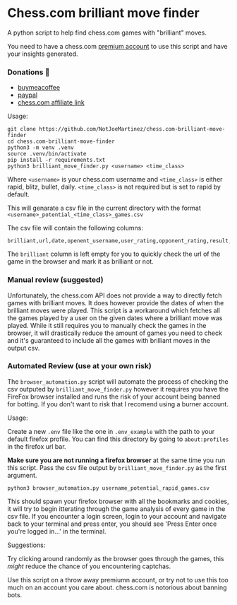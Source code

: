 # Chess.com brilliant move finder 

A python script to help find chess.com games with "brilliant" moves.

You need to have a chess.com [premium account](https://www.chess.com/membership?ref_id=74104030) to use this script
and have your insights generated.  


### Donations 🥺

- [buymeacoffee](https://www.buymeacoffee.com/notjoemartinez)
- [paypal](https://paypal.me/notjoemartinez)
- [chess.com affiliate link](https://www.chess.com/membership?ref_id=74104030)

Usage:

```shell
git clone https://github.com/NotJoeMartinez/chess.com-brilliant-move-finder
cd chess.com-brilliant-move-finder
python3 -m venv .venv
source .venv/bin/activate
pip install -r requirements.txt
python3 brilliant_move_finder.py <username> <time_class>
```

Where `<username>` is your chess.com username and `<time_class>` is either
rapid, blitz, bullet, daily. `<time_class>` is not required but is set 
to rapid by default. 

This will genarate a csv file in the current directory with the 
format `<username>_potential_<time_class>_games.csv`

The csv file will contain the following columns:

```csv
brilliant,url,date,openent_username,user_rating,opponent_rating,result,user_accuracy,opponent_accuracy
```

The `brilliant` column is left empty for you to quickly check the url of 
the game in the browser and mark it as brilliant or not. 


### Manual review (suggested)

Unfortunately, the chess.com API does not provide a way to directly
fetch games with brilliant moves. It does however provide the dates
of when the brilliant moves were played. This script is a workaround 
which fetches all the games played by a user on the given dates 
where a brilliant move was played. While it still requires you to 
manually check the games in the browser, it will drastically reduce
the amount of games you need to check and it's guaranteed to include
all the games with brilliant moves in the output csv. 


### Automated Review (use at your own risk)

The `browser_automation.py` script will automate the process of 
checking the csv outputed by `brilliant_move_finder.py` however 
it requires you have the FireFox browser installed and runs the 
risk of your account being banned for botting. If you don't want 
to risk that I recomend using a burner account. 

Usage: 

Create a new `.env` file like the one in `.env_example` with the 
path to your default firefox profile. You can find this directory
by going to `about:profiles` in the firefox url bar. 


**Make sure you are not running a firefox browser** at the same time you
run this script. Pass the csv file output by `brilliant_move_finder.py` 
as the first argument. 

```shell
python3 browser_automation.py username_potential_rapid_games.csv
```

This should spawn your firefox browser with all the bookmarks and 
cookies, it will try to begin itterating through the game analysis
of every game in the csv file. If you encounter a login screen,
login to your account and navigate back to your terminal and press 
enter, you should see 'Press Enter once you're logged in...' in the 
terminal. 

Suggestions: 

Try clicking around randomly as the browser goes through the games, 
this *might* reduce the chance of you encountering captchas.

Use this script on a throw away premiumn account, or try not to 
use this too much on an account you care about. chess.com is notorious
about banning bots. 